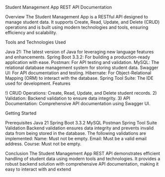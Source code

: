 Student Management App REST API Documentation

Overview The Student Management App is a RESTful API designed to manage student data. It supports Create, Read, Update, and Delete (CRUD) operations and is built using modern technologies and tools, ensuring efficiency and scalability.

Tools and Technologies Used

Java 21: The latest version of Java for leveraging new language features and enhancements.
Spring Boot 3.3.2: For building a production-ready application with ease.
Postman: For API testing and validation.
MySQL: The relational database management system for storing student data.
Swagger UI: For API documentation and testing.
Hibernate: For Object-Relational Mapping (ORM) to interact with the database.
Spring Tool Suite: The IDE used for development.
Features

!) CRUD Operations: Create, Read, Update, and Delete student records. 2) Validation: Backend validation to ensure data integrity. 3) API Documentation: Comprehensive API documentation using Swagger UI.

Getting Started

Prerequisites
Java 21
Spring Boot 3.3.2
MySQL
Postman
Spring Tool Suite
Validation Backend validation ensures data integrity and prevents invalid data from being stored in the database. The following validations are implemented: Name: Must not be empty. Email: Must be a valid email address. Course: Must not be empty.

Conclusion The Student Management App REST API demonstrates efficient handling of student data using modern tools and technologies. It provides a robust backend solution with comprehensive API documentation, making it easy to interact with and extend
